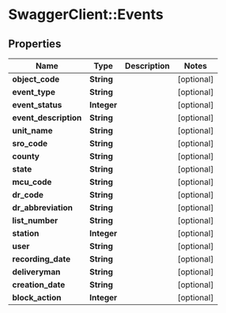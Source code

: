 # SwaggerClient::Events

## Properties
Name | Type | Description | Notes
------------ | ------------- | ------------- | -------------
**object_code** | **String** |  | [optional] 
**event_type** | **String** |  | [optional] 
**event_status** | **Integer** |  | [optional] 
**event_description** | **String** |  | [optional] 
**unit_name** | **String** |  | [optional] 
**sro_code** | **String** |  | [optional] 
**county** | **String** |  | [optional] 
**state** | **String** |  | [optional] 
**mcu_code** | **String** |  | [optional] 
**dr_code** | **String** |  | [optional] 
**dr_abbreviation** | **String** |  | [optional] 
**list_number** | **String** |  | [optional] 
**station** | **Integer** |  | [optional] 
**user** | **String** |  | [optional] 
**recording_date** | **String** |  | [optional] 
**deliveryman** | **String** |  | [optional] 
**creation_date** | **String** |  | [optional] 
**block_action** | **Integer** |  | [optional] 


